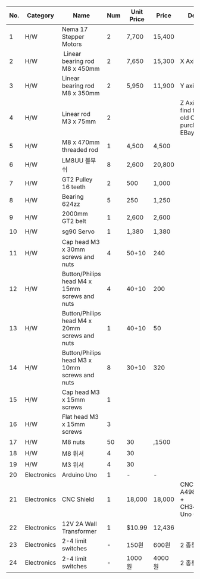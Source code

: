 No.	|	Category	|	Name	|	Num	|	Unit Price	|	 Price 	|	Description	|	Seller	|	Link fo shopping
---	|	---	|	---	|	---	|	---	|	---	|	---	|	---	|	---
1	|	H/W	|	Nema 17 Stepper Motors	|	2	|	 7,700 	|	 15,400 	|		|	미스터조각기	|	https://smartstore.naver.com/mrcnc/products/2097373008
2	|	H/W	|	 Linear bearing rod M8 x 450mm	|	2	|	 7,650 	|	 15,300 	|	X Axis	|	베어링가게	|	https://smartstore.naver.com/allbearing/products/403940030
3	|	H/W	|	Linear bearing rod M8 x 350mm	|	2	|	 5,950 	|	 11,900 	|	Y axis	|		|	
4	|	H/W	|	Linear rod M3 x 75mm	|	2	|		|		|	Z Axis (You can find them in any old CDROM or purchase on EBay)	|		|	
5	|	H/W	|	M8 x 470mm threaded rod	|	1	|	 4,500 	|	 4,500 	|		|	내써팝	|	https://smartstore.naver.com/nasspop/products/3559839665
6	|	H/W	|	LM8UU 볼부쉬	|	8	|	 2,600 	|	20,800 	|		| 베어링가게		|	https://smartstore.naver.com/allbearing/products/527013608
7	|	H/W	|	GT2 Pulley 16 teeth	|	2	|	 500 	|	 1,000 	|		|		|	https://smartstore.naver.com/nasspop/products/337008823
8	|	H/W	|	Bearing 624zz	|	5	|	 250 	|	 1,250 	|		|		|	https://smartstore.naver.com/nasspop/products/337005985
9	|	H/W	|	2000mm GT2 belt	|	1	|	 2,600 	|	 2,600 	|		|		|	https://smartstore.naver.com/nasspop/products/337008935
10	|	H/W	|	sg90 Servo	|	1	|	 1,380 	|	 1,380 	|		|	협신전자	|	https://smartstore.naver.com/ic11401/products/550103576
11	|	H/W	|	Cap head M3 x 30mm screws and nuts	|	4	|	50+10	|	 240 	|		|	영원툴	|	https://smartstore.naver.com/0109/products/2185058720
12	|	H/W	|	Button/Philips head M4 x 15mm screws and nuts	|	4	|	40+10	|	 200 	|		|		|	
13	|	H/W	|	Button/Philips head M4 x 20mm screws and nuts	|	1	|	40+10	|	 50 	|		|		|	
14	|	H/W	|	Button/Philips head M3 x 10mm screws and nuts	|	8	|	30+10	|	 320 	|		|		|	
15	|	H/W	|	Cap head M3 x 15mm screws	|	1	|		|		|		|		|	
16	|	H/W	|	Flat head M3 x 15mm screws	|	3	|		|		|		|		|	
17	|	H/W	|	M8 nuts	|	50	|	30	|	 ,1500 	|		| 영원툴	|	https://smartstore.naver.com/0109/products/2233911416
18	|	H/W	|	M8 위셔	|	4	|	30	|	  	|		| 영원툴 |	https://smartstore.naver.com/0109/products/2262082335
19	|	H/W	|	M3 위셔	|	4	|	30	|	  	|		|	영원툴 |	https://smartstore.naver.com/0109/products/2262082335
20	|	Electronics	|	Arduino Uno	|	1	|	-	|	 - 	|		|		|	
21	|	Electronics	|	CNC Shield	|	1	|	 18,000 	|	 18,000 	|	CNC Shield + A4988 Driver x 4 + CH340G(Arduino Uno Compatible)	|	미스터조각기	|	https://smartstore.naver.com/mrcnc/products/760201081
22	|	Electronics	|	12V 2A Wall Transformer	|	1	|	$10.99 	|	 12,436 	|		|	amazon	|	https://www.amazon.com/Adapter-100-240V-Transformers-Switching-Adaptor/dp/B019Q3U72M
23	|	Electronics	|	2-4 limit switches	|	-	|150원	| 600원 |	2 종류가 있음	| 3D몰 |	https://smartstore.naver.com/3dp/products/265616555
24	|	Electronics	|	2-4 limit switches	|	-	|1000원 | 4000원 |	2 종류가 있음	| 3D몰 |	https://smartstore.naver.com/3dp/products/262303632
